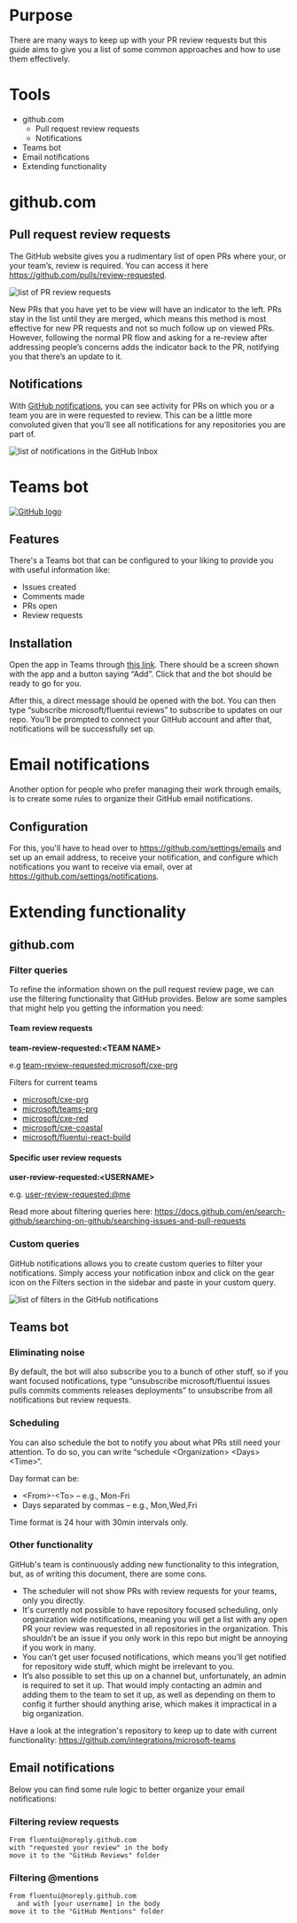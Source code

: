 # Purpose

There are many ways to keep up with your PR review requests but this guide aims to give you a list of some common approaches and how to use them effectively.

# Tools

- github.com
  - Pull request review requests
  - Notifications
- Teams bot
- Email notifications
- Extending functionality

# github.com

## Pull request review requests

The GitHub website gives you a rudimentary list of open PRs where your, or your team’s, review is required. You can access it here https://github.com/pulls/review-requested.

![list of PR review requests](https://user-images.githubusercontent.com/39736248/154149615-05ab4176-5774-440b-bcd1-109f71a01fdc.png)

New PRs that you have yet to be view will have an indicator to the left.
PRs stay in the list until they are merged, which means this method is most effective for new PR requests and not so much follow up on viewed PRs.
However, following the normal PR flow and asking for a re-review after addressing people’s concerns adds the indicator back to the PR, notifying you that there’s an update to it.

## Notifications

With [GitHub notifications](https://github.com/notifications), you can see activity for PRs on which you or a team you are in were requested to review. This can be a little more convoluted given that you'll see all notifications for any repositories you are part of.

![list of notifications in the GitHub Inbox](https://user-images.githubusercontent.com/39736248/154150991-22be6e40-5eb3-46a8-ae47-5943ce6d6879.png)

# Teams bot

[![GitHub logo](https://img.shields.io/badge/-integrations%2Fmicrosoft--teams-lightgrey?style=social&logo=github)](https://github.com/integrations/microsoft-teams)

## Features

There's a Teams bot that can be configured to your liking to provide you with useful information like:

- Issues created
- Comments made
- PRs open
- Review requests

## Installation

Open the app in Teams through [this link](https://teams.microsoft.com/l/app/ca9e26b7-dce5-44a0-b2b7-a70a3d65ce25). There should be a screen shown with the app and a button saying “Add”. Click that and the bot should be ready to go for you.

After this, a direct message should be opened with the bot. You can then type “subscribe microsoft/fluentui reviews” to subscribe to updates on our repo.
You’ll be prompted to connect your GitHub account and after that, notifications will be successfully set up.

# Email notifications

Another option for people who prefer managing their work through emails, is to create some rules to organize their GitHub email notifications.

## Configuration

For this, you'll have to head over to https://github.com/settings/emails and set up an email address, to receive your notification, and configure which notifications you want to receive via email, over at https://github.com/settings/notifications.

# Extending functionality

## github.com

### Filter queries

To refine the information shown on the pull request review page, we can use the filtering functionality that GitHub provides. Below are some samples that might help you getting the information you need:

#### Team review requests

**team-review-requested:\<TEAM NAME\>**

e.g [team-review-requested:microsoft/cxe-prg](https://github.com/pulls?q=is%3Aopen+is%3Apr+team-review-requested%3Amicrosoft%2Fcxe-prg)

Filters for current teams

- [microsoft/cxe-prg](https://github.com/pulls?q=is%3Aopen+is%3Apr+team-review-requested%3Amicrosoft%2Fcxe-prg)
- [microsoft/teams-prg](https://github.com/pulls?q=is%3Aopen+is%3Apr+team-review-requested%3Amicrosoft%2Fteams-prg)
- [microsoft/cxe-red](https://github.com/pulls?q=is%3Aopen+is%3Apr+team-review-requested%3Amicrosoft%2Fcxe-red)
- [microsoft/cxe-coastal](https://github.com/pulls?q=is%3Aopen+is%3Apr+team-review-requested%3Amicrosoft%2Fcxe-coastal)
- [microsoft/fluentui-react-build](https://github.com/pulls?q=is%3Aopen+is%3Apr+team-review-requested%3Amicrosoft%2Ffluentui-react-build)

#### Specific user review requests

**user-review-requested:\<USERNAME\>**

e.g. [user-review-requested:@me](https://github.com/pulls?q=is%3Aopen+is%3Apr+user-review-requested%3A%40me)

Read more about filtering queries here: https://docs.github.com/en/search-github/searching-on-github/searching-issues-and-pull-requests

### Custom queries

GitHub notifications allows you to create custom queries to filter your notifications. Simply access your notification inbox and click on the gear icon on the Filters section in the sidebar and paste in your custom query.

![list of filters in the GitHub notifications](https://user-images.githubusercontent.com/39736248/154156528-2b4981b8-b263-48cd-b61a-df50cce90599.png)

## Teams bot

### Eliminating noise

By default, the bot will also subscribe you to a bunch of other stuff, so if you want focused notifications, type “unsubscribe microsoft/fluentui issues pulls commits comments releases deployments” to unsubscribe from all notifications but review requests.

### Scheduling

You can also schedule the bot to notify you about what PRs still need your attention. To do so, you can write “schedule \<Organization\> \<Days\> \<Time\>“.

Day format can be:

- \<From\>-\<To\> – e.g., Mon-Fri
- Days separated by commas – e.g., Mon,Wed,Fri

Time format is 24 hour with 30min intervals only.

### Other functionality

GitHub's team is continuously adding new functionality to this integration, but, as of writing this document, there are some cons.

- The scheduler will not show PRs with review requests for your teams, only you directly.
- It's currently not possible to have repository focused scheduling, only organization wide notifications, meaning you will get a list with any open PR your review was requested in all repositories in the organization. This shouldn’t be an issue if you only work in this repo but might be annoying if you work in many.
- You can’t get user focused notifications, which means you’ll get notified for repository wide stuff, which might be irrelevant to you.
- It’s also possible to set this up on a channel but, unfortunately, an admin is required to set it up. That would imply contacting an admin and adding them to the team to set it up, as well as depending on them to config it further should anything arise, which makes it impractical in a big organization.

Have a look at the integration's repository to keep up to date with current functionality: https://github.com/integrations/microsoft-teams

## Email notifications

Below you can find some rule logic to better organize your email notifications:

### Filtering review requests

```
From fluentui@noreply.github.com
with "requested your review" in the body
move it to the "GitHub Reviews" folder
```

### Filtering @mentions

```
From fluentui@noreply.github.com
  and with [your username] in the body
move it to the "GitHub Mentions" folder
```
